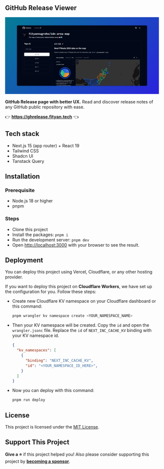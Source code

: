 ## GitHub Release Viewer

[![screenshot](/public/og-image.png)](https://ghrelease.fityan.tech)

**GitHub Release page with better UX.** Read and discover release notes of any GitHub public repository with ease.

👉 **https://ghrelease.fityan.tech** 👈

## Tech stack

- Next.js 15 (app router) + React 19
- Tailwind CSS
- Shadcn UI
- Tanstack Query

## Installation

### Prerequisite

- Node.js 18 or higher
- pnpm

### Steps

- Clone this project
- Install the packages: `pnpm i`
- Run the development server: `pnpm dev`
- Open [http://localhost:3000](http://localhost:3000) with your browser to see the result.

## Deployment

You can deploy this project using Vercel, Cloudflare, or any other hosting provider.

If you want to deploy this project on **Cloudflare Workers**, we have set up the configuration for you. Follow these steps:
- Create new Cloudflare KV namespace on your Cloudflare dashboard or this command:
  ```bash
  pnpm wrangler kv namespace create <YOUR_NAMESPACE_NAME>
  ```
- Then your KV namespace will be created. Copy the `id` and open the `wrangler.jsonc` file. Replace the `id` of `NEXT_INC_CACHE_KV` binding with your KV namespace id.
  ```json
  {
    "kv_namespaces": [
      {
        "binding": "NEXT_INC_CACHE_KV",
        "id": "<YOUR_NAMESPACE_ID_HERE>",
      }
    ]
  }
  ```
- Now you can deploy with this command:
  ```bash
  pnpm run deploy
  ```

## License

This project is licensed under the [MIT License](LICENSE).

## Support This Project

**Give a ⭐️** if this project helped you! Also please consider supporting this project by [**becoming a sponsor**](https://github.com/sponsors/fityannugroho).
